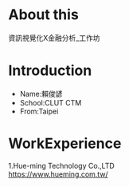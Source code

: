 # About this
資訊視覺化X金融分析_工作坊


# Introduction

* Name:賴俊諺
* School:CLUT CTM
* From:Taipei

# WorkExperience
1.Hue-ming Technology Co.,LTD  
 <https://www.hueming.com.tw/>
